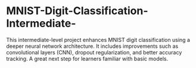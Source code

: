 # MNIST-Digit-Classification-Intermediate-
This intermediate-level project enhances MNIST digit classification using a deeper neural network architecture. It includes improvements such as convolutional layers (CNN), dropout regularization, and better accuracy tracking. A great next step for learners familiar with basic models.
